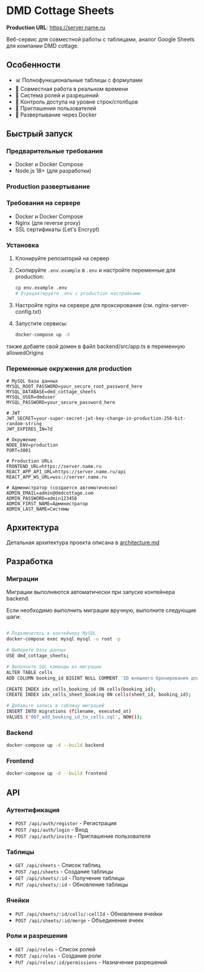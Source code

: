# DMD Cottage Sheets

**Production URL**: https://server.name.ru

Веб-сервис для совместной работы с таблицами, аналог Google Sheets для компании DMD cottage.

## Особенности

- 📊 Полнофункциональные таблицы с формулами
- 👥 Совместная работа в реальном времени
- 🔐 Система ролей и разрешений
- 🎯 Контроль доступа на уровне строк/столбцов
- 📧 Приглашения пользователей
- 🐳 Развертывание через Docker

## Быстрый запуск

### Предварительные требования
- Docker и Docker Compose
- Node.js 18+ (для разработки)

### Production развертывание

### Требования на сервере
- Docker и Docker Compose
- Nginx (для reverse proxy)
- SSL сертификаты (Let's Encrypt)

### Установка

1. Клонируйте репозиторий на сервер
2. Скопируйте `.env.example` в `.env` и настройте переменные для production:
   ```bash
   cp env.example .env
   # Отредактируйте .env с production настройками
   ```

3. Настройте nginx на сервере для проксирования (см. nginx-server-config.txt)

4. Запустите сервисы:
   ```bash
   docker-compose up -d
   ```
также добавте свой домен в файл backend/src/app.ts в переменную allowedOrigins



### Переменные окружения для production

```env
# MySQL база данных
MYSQL_ROOT_PASSWORD=your_secure_root_password_here
MYSQL_DATABASE=dmd_cottage_sheets
MYSQL_USER=dmduser
MYSQL_PASSWORD=your_secure_password_here

# JWT
JWT_SECRET=your-super-secret-jwt-key-change-in-production-256-bit-random-string
JWT_EXPIRES_IN=7d

# Окружение
NODE_ENV=production
PORT=3001

# Production URLs
FRONTEND_URL=https://server.name.ru
REACT_APP_API_URL=https://server.name.ru/api
REACT_APP_WS_URL=wss://server.name.ru

# Администратор (создается автоматически)
ADMIN_EMAIL=admin@dmdcottage.com
ADMIN_PASSWORD=admin123456
ADMIN_FIRST_NAME=Администратор
ADMIN_LAST_NAME=Системы
```

## Архитектура

Детальная архитектура проекта описана в [architecture.md](./architecture.md)

## Разработка

### Миграции

Миграции выполняются автоматически при запуске контейнера backend.

Если необходимо выполнить миграции вручную, выполните следующие шаги:

```bash

# Подключитесь к контейнеру MySQL
docker-compose exec mysql mysql -u root -p

# Выберите базу данных
USE dmd_cottage_sheets;

# Выполните SQL команды из миграции
ALTER TABLE cells 
ADD COLUMN booking_id BIGINT NULL COMMENT 'ID внешнего бронирования для связи с webhook данными';

CREATE INDEX idx_cells_booking_id ON cells(booking_id);
CREATE INDEX idx_cells_sheet_booking ON cells(sheet_id, booking_id);

# Добавьте запись в таблицу миграций
INSERT INTO migrations (filename, executed_at) 
VALUES ('007_add_booking_id_to_cells.sql', NOW());
```




### Backend
```bash
docker-compose up -d --build backend

```

### Frontend
```bash
docker-compose up -d --build frontend
```

## API

### Аутентификация
- `POST /api/auth/register` - Регистрация
- `POST /api/auth/login` - Вход
- `POST /api/auth/invite` - Приглашение пользователя

### Таблицы
- `GET /api/sheets` - Список таблиц
- `POST /api/sheets` - Создание таблицы
- `GET /api/sheets/:id` - Получение таблицы
- `PUT /api/sheets/:id` - Обновление таблицы

### Ячейки
- `PUT /api/sheets/:id/cells/:cellId` - Обновление ячейки
- `POST /api/sheets/:id/merge` - Объединение ячеек

### Роли и разрешения
- `GET /api/roles` - Список ролей
- `POST /api/roles` - Создание роли
- `PUT /api/roles/:id/permissions` - Назначение разрешений 